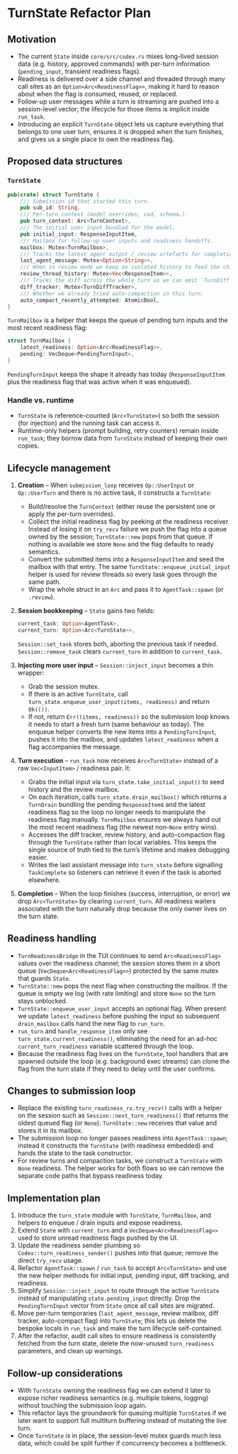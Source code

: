# TurnState Refactor Plan

## Motivation
- The current `State` inside `core/src/codex.rs` mixes long-lived session data (e.g. history, approved commands) with per-turn information (`pending_input`, transient readiness flags).
- Readiness is delivered over a side channel and threaded through many call sites as an `Option<Arc<ReadinessFlag>>`, making it hard to reason about when the flag is consumed, reused, or replaced.
- Follow-up user messages while a turn is streaming are pushed into a session-level vector; the lifecycle for those items is implicit inside `run_task`.
- Introducing an explicit `TurnState` object lets us capture everything that belongs to one user turn, ensures it is dropped when the turn finishes, and gives us a single place to own the readiness flag.

## Proposed data structures

### `TurnState`
```rust
pub(crate) struct TurnState {
    /// Submission id that started this turn.
    pub sub_id: String,
    /// Per-turn context (model overrides, cwd, schema…).
    pub turn_context: Arc<TurnContext>,
    /// The initial user input bundled for the model.
    pub initial_input: ResponseInputItem,
    /// Mailbox for follow-up user inputs and readiness handoffs.
    mailbox: Mutex<TurnMailbox>,
    /// Tracks the latest agent output / review artefacts for completion events.
    last_agent_message: Mutex<Option<String>>,
    /// When in review mode we keep an isolated history to feed the child model.
    review_thread_history: Mutex<Vec<ResponseItem>>,
    /// Tracks the diff across the whole turn so we can emit `TurnDiff` events once.
    diff_tracker: Mutex<TurnDiffTracker>,
    /// Whether we already tried auto-compaction in this turn.
    auto_compact_recently_attempted: AtomicBool,
}
```

`TurnMailbox` is a helper that keeps the queue of pending turn inputs and the most recent readiness flag:
```rust
struct TurnMailbox {
    latest_readiness: Option<Arc<ReadinessFlag>>,
    pending: VecDeque<PendingTurnInput>,
}
```

`PendingTurnInput` keeps the shape it already has today (`ResponseInputItem` plus the readiness flag that was active when it was enqueued).

### Handle vs. runtime
- `TurnState` is reference-counted (`Arc<TurnState>`) so both the session (for injection) and the running task can access it.
- Runtime-only helpers (prompt building, retry counters) remain inside `run_task`; they borrow data from `TurnState` instead of keeping their own copies.

## Lifecycle management
1. **Creation** – When `submission_loop` receives `Op::UserInput` or `Op::UserTurn` and there is no active task, it constructs a `TurnState`:
   - Build/resolve the `TurnContext` (either reuse the persistent one or apply the per-turn overrides).
   - Collect the initial readiness flag by peeking at the readiness receiver. Instead of losing it on `try_recv` failure we push the flag into a queue owned by the session; `TurnState::new` pops from that queue. If nothing is available we store `None` and the flag defaults to ready semantics.
   - Convert the submitted items into a `ResponseInputItem` and seed the mailbox with that entry. The same `TurnState::enqueue_initial_input` helper is used for review threads so every task goes through the same path.
   - Wrap the whole struct in an `Arc` and pass it to `AgentTask::spawn` (or `.review`).

2. **Session bookkeeping** – `State` gains two fields:
   ```rust
   current_task: Option<AgentTask>,
   current_turn: Option<Arc<TurnState>>,
   ```
   `Session::set_task` stores both, aborting the previous task if needed. `Session::remove_task` clears `current_turn` in addition to `current_task`.

3. **Injecting more user input** – `Session::inject_input` becomes a thin wrapper:
   - Grab the session mutex.
   - If there is an active `TurnState`, call `turn_state.enqueue_user_input(items, readiness)` and return `Ok(())`.
   - If not, return `Err((items, readiness))` so the submission loop knows it needs to start a fresh turn (same behaviour as today).
   The enqueue helper converts the new items into a `PendingTurnInput`, pushes it into the mailbox, and updates `latest_readiness` when a flag accompanies the message.

4. **Turn execution** – `run_task` now receives `Arc<TurnState>` instead of a raw `Vec<InputItem>` / readiness pair. It:
   - Grabs the initial input via `turn_state.take_initial_input()` to seed history and the review mailbox.
   - On each iteration, calls `turn_state.drain_mailbox()` which returns a `TurnDrain` bundling the pending `ResponseItem`s and the latest readiness flag so the loop no longer needs to manipulate the readiness flag manually. `TurnMailbox` ensures we always hand out the most recent readiness flag (the newest non-`None` entry wins).
   - Accesses the diff tracker, review history, and auto-compaction flag through the `TurnState` rather than local variables. This keeps the single source of truth tied to the turn’s lifetime and makes debugging easier.
   - Writes the last assistant message into `turn_state` before signalling `TaskComplete` so listeners can retrieve it even if the task is aborted elsewhere.

5. **Completion** – When the loop finishes (success, interruption, or error) we drop `Arc<TurnState>` by clearing `current_turn`. All readiness waiters associated with the turn naturally drop because the only owner lives on the turn state.

## Readiness handling
- `TurnReadinessBridge` in the TUI continues to send `Arc<ReadinessFlag>` values over the readiness channel; the session stores them in a short queue (`VecDeque<Arc<ReadinessFlag>>`) protected by the same mutex that guards `State`.
- `TurnState::new` pops the next flag when constructing the mailbox. If the queue is empty we log (with rate limiting) and store `None` so the turn stays unblocked.
- `TurnState::enqueue_user_input` accepts an optional flag. When present we update `latest_readiness` before pushing the input so subsequent `drain_mailbox` calls hand the new flag to `run_turn`.
- `run_turn` and `handle_response_item` only see `turn_state.current_readiness()`, eliminating the need for an ad-hoc `current_turn_readiness` variable scattered through the loop.
- Because the readiness flag lives on the `TurnState`, tool handlers that are spawned outside the loop (e.g. background exec streams) can clone the flag from the turn state if they need to delay until the user confirms.

## Changes to submission loop
- Replace the existing `turn_readiness_rx.try_recv()` calls with a helper on the session such as `Session::next_turn_readiness()` that returns the oldest queued flag (or `None`). `TurnState::new` receives that value and stores it in its mailbox.
- The submission loop no longer passes readiness into `AgentTask::spawn`; instead it constructs the `TurnState` (with readiness embedded) and hands the state to the task constructor.
- For review turns and compaction tasks, we construct a `TurnState` with `None` readiness. The helper works for both flows so we can remove the separate code paths that bypass readiness today.

## Implementation plan
1. Introduce the `turn_state` module with `TurnState`, `TurnMailbox`, and helpers to enqueue / drain inputs and expose readiness.
2. Extend `State` with `current_turn` and a `VecDeque<Arc<ReadinessFlag>>` used to store unread readiness flags pushed by the UI.
3. Update the readiness sender plumbing so `Codex::turn_readiness_sender()` pushes into that queue; remove the direct `try_recv` usage.
4. Refactor `AgentTask::spawn` / `run_task` to accept `Arc<TurnState>` and use the new helper methods for initial input, pending input, diff tracking, and readiness.
5. Simplify `Session::inject_input` to route through the active `TurnState` instead of manipulating `state.pending_input` directly. Drop the `PendingTurnInput` vector from `State` once all call sites are migrated.
6. Move per-turn temporaries (`last_agent_message`, review mailbox, diff tracker, auto-compact flag) into `TurnState`; this lets us delete the bespoke locals in `run_task` and make the turn lifecycle self-contained.
7. After the refactor, audit call sites to ensure readiness is consistently fetched from the turn state, delete the now-unused `turn_readiness` parameters, and clean up warnings.

## Follow-up considerations
- With `TurnState` owning the readiness flag we can extend it later to expose richer readiness semantics (e.g. multiple tokens, logging) without touching the submission loop again.
- This refactor lays the groundwork for queuing multiple `TurnState`s if we later want to support full multiturn buffering instead of mutating the live turn.
- Once `TurnState` is in place, the session-level mutex guards much less data, which could be split further if concurrency becomes a bottleneck.
